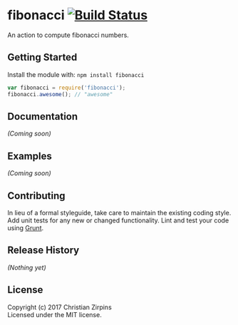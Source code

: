 # fibonacci [![Build Status](https://secure.travis-ci.org/zirpins/openwhisk-playground.png?branch=master)](http://travis-ci.org/zirpins/openwhisk-playground)

An action to compute fibonacci numbers.

## Getting Started
Install the module with: `npm install fibonacci`

```javascript
var fibonacci = require('fibonacci');
fibonacci.awesome(); // "awesome"
```

## Documentation
_(Coming soon)_

## Examples
_(Coming soon)_

## Contributing
In lieu of a formal styleguide, take care to maintain the existing coding style. Add unit tests for any new or changed functionality. Lint and test your code using [Grunt](http://gruntjs.com/).

## Release History
_(Nothing yet)_

## License
Copyright (c) 2017 Christian Zirpins  
Licensed under the MIT license.
